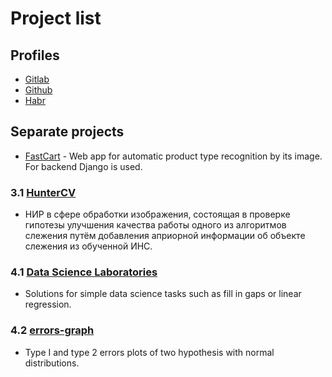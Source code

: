 # Project list

## Profiles

* [Gitlab](https://gitlab.com/users/DGKmaster/projects)
* [Github](https://github.com/DGKmaster?tab=repositories)
* [Habr](https://habr.com/ru/users/Dgekotna/posts/)

## Separate projects

* [FastCart](https://github.com/samsheff/FastCart) - Web app for automatic product type recognition by its image. For backend Django is used.

### 3.1 [HunterCV](https://gitlab.com/DGKmaster/HunterCV)

* НИР в сфере обработки изображения, состоящая в проверке гипотезы улучшения качества работы одного из алгоритмов слежения путём добавления априорной информации об объекте слежения из обученной ИНС.

### 4.1 [Data Science Laboratories](https://gitlab.com/DGKmaster/union/-/tree/master/LabWorks%2F2018%2Fdata-science)

* Solutions for simple data science tasks such as fill in gaps or linear regression.

### 4.2 [errors-graph](https://gitlab.com/DGKmaster/union/-/tree/master/TestTasks%2F2018%2Ferrors-graph)

* Type I and type 2 errors plots of two hypothesis with normal distributions.
